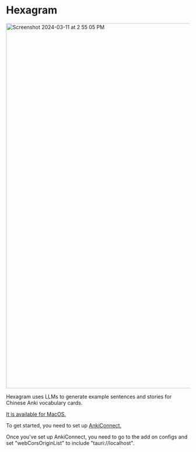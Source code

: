 # Hexagram

<img width="999" alt="Screenshot 2024-03-11 at 2 55 05 PM" src="https://github.com/nichwch/hexagram/assets/7423703/158d188e-6bb2-45ec-a25e-411b1b1a0d96">



Hexagram uses LLMs to generate example sentences and stories for Chinese Anki vocabulary cards.

[It is available for MacOS.](https://github.com/nichwch/hexagram/releases/tag/v0.1.0)

To get started, you need to set up [AnkiConnect.](https://ankiweb.net/shared/info/2055492159)

Once you've set up AnkiConnect, you need to go to the add on configs and set "webCorsOriginList" to include "tauri://localhost".
